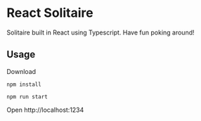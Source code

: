 # React Solitaire

Solitaire built in React using Typescript. Have fun poking around!

## Usage

Download

`npm install`

`npm run start`

Open http://localhost:1234

